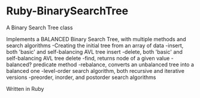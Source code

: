# Ruby-BinarySearchTree

A Binary Search Tree class

Implements a BALANCED Binary Search Tree, with multiple methods and search algorithms
-Creating the initial tree from an array of data
-insert, both 'basic' and self-balancing AVL tree insert
-delete, both 'basic' and self-balancing AVL tree delete
-find, returns node of a given value
-balanced? predicate method
-rebalance, converts an unbalanced tree into a balanced one
-level-order search algorithm, both recursive and iterative versions
-preorder, inorder, and postorder search algorithms

Written in Ruby
